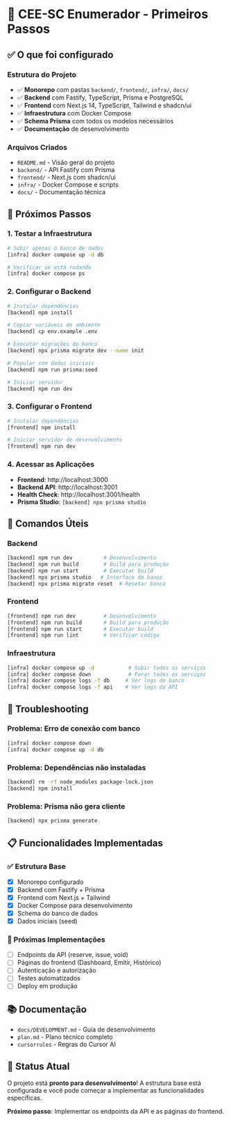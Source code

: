 # 🚀 CEE-SC Enumerador - Primeiros Passos

## ✅ O que foi configurado

### Estrutura do Projeto
- ✅ **Monorepo** com pastas `backend/`, `frontend/`, `infra/`, `docs/`
- ✅ **Backend** com Fastify, TypeScript, Prisma e PostgreSQL
- ✅ **Frontend** com Next.js 14, TypeScript, Tailwind e shadcn/ui
- ✅ **Infraestrutura** com Docker Compose
- ✅ **Schema Prisma** com todos os modelos necessários
- ✅ **Documentação** de desenvolvimento

### Arquivos Criados
- `README.md` - Visão geral do projeto
- `backend/` - API Fastify com Prisma
- `frontend/` - Next.js com shadcn/ui
- `infra/` - Docker Compose e scripts
- `docs/` - Documentação técnica

## 🎯 Próximos Passos

### 1. Testar a Infraestrutura

```bash
# Subir apenas o banco de dados
[infra] docker compose up -d db

# Verificar se está rodando
[infra] docker compose ps
```

### 2. Configurar o Backend

```bash
# Instalar dependências
[backend] npm install

# Copiar variáveis de ambiente
[backend] cp env.example .env

# Executar migrações do banco
[backend] npx prisma migrate dev --name init

# Popular com dados iniciais
[backend] npm run prisma:seed

# Iniciar servidor
[backend] npm run dev
```

### 3. Configurar o Frontend

```bash
# Instalar dependências
[frontend] npm install

# Iniciar servidor de desenvolvimento
[frontend] npm run dev
```

### 4. Acessar as Aplicações

- **Frontend**: http://localhost:3000
- **Backend API**: http://localhost:3001
- **Health Check**: http://localhost:3001/health
- **Prisma Studio**: `[backend] npx prisma studio`

## 🔧 Comandos Úteis

### Backend
```bash
[backend] npm run dev          # Desenvolvimento
[backend] npm run build        # Build para produção
[backend] npm run start        # Executar build
[backend] npx prisma studio   # Interface do banco
[backend] npx prisma migrate reset  # Resetar banco
```

### Frontend
```bash
[frontend] npm run dev         # Desenvolvimento
[frontend] npm run build       # Build para produção
[frontend] npm run start       # Executar build
[frontend] npm run lint        # Verificar código
```

### Infraestrutura
```bash
[infra] docker compose up -d           # Subir todos os serviços
[infra] docker compose down            # Parar todos os serviços
[infra] docker compose logs -f db     # Ver logs do banco
[infra] docker compose logs -f api    # Ver logs da API
```

## 🐛 Troubleshooting

### Problema: Erro de conexão com banco
```bash
[infra] docker compose down
[infra] docker compose up -d db
```

### Problema: Dependências não instaladas
```bash
[backend] rm -rf node_modules package-lock.json
[backend] npm install
```

### Problema: Prisma não gera cliente
```bash
[backend] npx prisma generate
```

## 📋 Funcionalidades Implementadas

### ✅ Estrutura Base
- [x] Monorepo configurado
- [x] Backend com Fastify + Prisma
- [x] Frontend com Next.js + Tailwind
- [x] Docker Compose para desenvolvimento
- [x] Schema do banco de dados
- [x] Dados iniciais (seed)

### 🚧 Próximas Implementações
- [ ] Endpoints da API (reserve, issue, void)
- [ ] Páginas do frontend (Dashboard, Emitir, Histórico)
- [ ] Autenticação e autorização
- [ ] Testes automatizados
- [ ] Deploy em produção

## 📚 Documentação

- `docs/DEVELOPMENT.md` - Guia de desenvolvimento
- `plan.md` - Plano técnico completo
- `cursorrules` - Regras do Cursor AI

## 🎉 Status Atual

O projeto está **pronto para desenvolvimento**! A estrutura base está configurada e você pode começar a implementar as funcionalidades específicas.

**Próximo passo**: Implementar os endpoints da API e as páginas do frontend.
